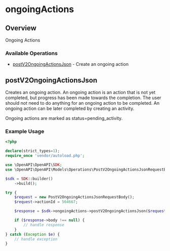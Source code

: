 # ongoingActions

## Overview

Ongoing Actions

### Available Operations

* [postV2OngoingActionsJson](#postv2ongoingactionsjson) - Create an ongoing action

## postV2OngoingActionsJson

Creates an ongoing action. An ongoing action is an action that is not yet completed,
but progress has been made towards the completion. The user should not need to do
anything for an ongoing action to be completed. An ongoing action can be later completed
by creating an activity.

Ongoing actions are marked as status=pending_activity.


### Example Usage

```php
<?php

declare(strict_types=1);
require_once 'vendor/autoload.php';

use \OpenAPI\OpenAPI\SDK;
use \OpenAPI\OpenAPI\Models\Operations\PostV2OngoingActionsJsonRequestBody;

$sdk = SDK::builder()
    ->build();

try {
    $request = new PostV2OngoingActionsJsonRequestBody();
    $request->actionId = 564667;

    $response = $sdk->ongoingActions->postV2OngoingActionsJson($request);

    if ($response->body !== null) {
        // handle response
    }
} catch (Exception $e) {
    // handle exception
}
```
